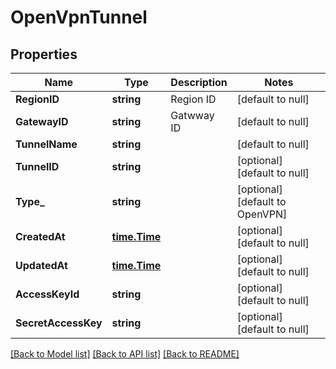 # OpenVpnTunnel

## Properties
Name | Type | Description | Notes
------------ | ------------- | ------------- | -------------
**RegionID** | **string** | Region ID | [default to null]
**GatewayID** | **string** | Gatwway ID | [default to null]
**TunnelName** | **string** |  | [default to null]
**TunnelID** | **string** |  | [optional] [default to null]
**Type_** | **string** |  | [optional] [default to OpenVPN]
**CreatedAt** | [**time.Time**](time.Time.md) |  | [optional] [default to null]
**UpdatedAt** | [**time.Time**](time.Time.md) |  | [optional] [default to null]
**AccessKeyId** | **string** |  | [optional] [default to null]
**SecretAccessKey** | **string** |  | [optional] [default to null]

[[Back to Model list]](../README.md#documentation-for-models) [[Back to API list]](../README.md#documentation-for-api-endpoints) [[Back to README]](../README.md)

